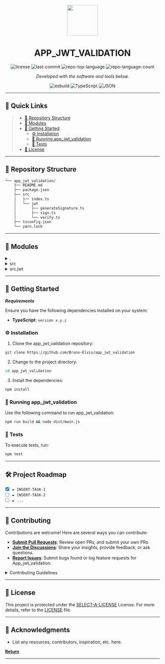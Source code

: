 <p align="center">
  <img src="https://img.icons8.com/external-tal-revivo-regular-tal-revivo/96/external-readme-is-a-easy-to-build-a-developer-hub-that-adapts-to-the-user-logo-regular-tal-revivo.png" width="100" />
</p>
<p align="center">
    <h1 align="center">APP_JWT_VALIDATION</h1>
</p>

<p align="center">
	<img src="https://img.shields.io/github/license/Bruno-Elvis/app_jwt_validation?style=flat&color=0080ff" alt="license">
	<img src="https://img.shields.io/github/last-commit/Bruno-Elvis/app_jwt_validation?style=flat&logo=git&logoColor=white&color=0080ff" alt="last-commit">
	<img src="https://img.shields.io/github/languages/top/Bruno-Elvis/app_jwt_validation?style=flat&color=0080ff" alt="repo-top-language">
	<img src="https://img.shields.io/github/languages/count/Bruno-Elvis/app_jwt_validation?style=flat&color=0080ff" alt="repo-language-count">
<p>
<p align="center">
		<em>Developed with the software and tools below.</em>
</p>
<p align="center">
	<img src="https://img.shields.io/badge/esbuild-FFCF00.svg?style=flat&logo=esbuild&logoColor=black" alt="esbuild">
	<img src="https://img.shields.io/badge/TypeScript-3178C6.svg?style=flat&logo=TypeScript&logoColor=white" alt="TypeScript">
	<img src="https://img.shields.io/badge/JSON-000000.svg?style=flat&logo=JSON&logoColor=white" alt="JSON">
</p>
<hr>

## 🔗 Quick Links

> - [📂 Repository Structure](#-repository-structure)
> - [🧩 Modules](#-modules)
> - [🚀 Getting Started](#-getting-started)
>   - [⚙️ Installation](#️-installation)
>   - [🤖 Running app_jwt_validation](#-running-app_jwt_validation)
>   - [🧪 Tests](#-tests)
> - [📄 License](#-license)

---

## 📂 Repository Structure

```sh
└── app_jwt_validation/
    ├── README.md
    ├── package.json
    ├── src
    │   ├── index.ts
    │   └── jwt
    │       ├── generateSignature.ts
    │       ├── sign.ts
    │       └── verify.ts
    ├── tsconfig.json
    └── yarn.lock
```

---

## 🧩 Modules

<details closed><summary>.</summary>

| File                                                                                         | Summary                                   |
| ---                                                                                          | ---                                       |
| [tsconfig.json](https://github.com/Bruno-Elvis/app_jwt_validation/blob/master/tsconfig.json) | `tsconfig.json` |
| [package.json](https://github.com/Bruno-Elvis/app_jwt_validation/blob/master/package.json)   | `package.json`  |
| [yarn.lock](https://github.com/Bruno-Elvis/app_jwt_validation/blob/master/yarn.lock)         | `yarn.lock`     |

</details>

<details closed><summary>src</summary>

| File                                                                                   | Summary                                  |
| ---                                                                                    | ---                                      |
| [index.ts](https://github.com/Bruno-Elvis/app_jwt_validation/blob/master/src/index.ts) | `src/index.ts` |

</details>

<details closed><summary>src.jwt</summary>

| File                                                                                                               | Summary                                                  |
| ---                                                                                                                | ---                                                      |
| [verify.ts](https://github.com/Bruno-Elvis/app_jwt_validation/blob/master/src/jwt/verify.ts)                       | `src/jwt/verify.ts`            |
| [generateSignature.ts](https://github.com/Bruno-Elvis/app_jwt_validation/blob/master/src/jwt/generateSignature.ts) | `src/jwt/generateSignature.ts` |
| [sign.ts](https://github.com/Bruno-Elvis/app_jwt_validation/blob/master/src/jwt/sign.ts)                           | `src/jwt/sign.ts`              |

</details>

---

## 🚀 Getting Started

***Requirements***

Ensure you have the following dependencies installed on your system:

* **TypeScript**: `version x.y.z`

### ⚙️ Installation

1. Clone the app_jwt_validation repository:

```sh
git clone https://github.com/Bruno-Elvis/app_jwt_validation
```

2. Change to the project directory:

```sh
cd app_jwt_validation
```

3. Install the dependencies:

```sh
npm install
```

### 🤖 Running app_jwt_validation

Use the following command to run app_jwt_validation:

```sh
npm run build && node dist/main.js
```

### 🧪 Tests

To execute tests, run:

```sh
npm test
```

---

## 🛠 Project Roadmap

- [X] `► INSERT-TASK-1`
- [ ] `► INSERT-TASK-2`
- [ ] `► ...`

---

## 🤝 Contributing

Contributions are welcome! Here are several ways you can contribute:

- **[Submit Pull Requests](https://github.com/Bruno-Elvis/app_jwt_validation/blob/main/CONTRIBUTING.md)**: Review open PRs, and submit your own PRs.
- **[Join the Discussions](https://github.com/Bruno-Elvis/app_jwt_validation/discussions)**: Share your insights, provide feedback, or ask questions.
- **[Report Issues](https://github.com/Bruno-Elvis/app_jwt_validation/issues)**: Submit bugs found or log feature requests for App_jwt_validation.

<details closed>
    <summary>Contributing Guidelines</summary>

1. **Fork the Repository**: Start by forking the project repository to your GitHub account.
2. **Clone Locally**: Clone the forked repository to your local machine using a Git client.
   ```sh
   git clone https://github.com/Bruno-Elvis/app_jwt_validation
   ```
3. **Create a New Branch**: Always work on a new branch, giving it a descriptive name.
   ```sh
   git checkout -b new-feature-x
   ```
4. **Make Your Changes**: Develop and test your changes locally.
5. **Commit Your Changes**: Commit with a clear message describing your updates.
   ```sh
   git commit -m 'Implemented new feature x.'
   ```
6. **Push to GitHub**: Push the changes to your forked repository.
   ```sh
   git push origin new-feature-x
   ```
7. **Submit a Pull Request**: Create a PR against the original project repository. Clearly describe the changes and their motivations.

Once your PR is reviewed and approved, it will be merged into the main branch.

</details>

---

## 📄 License

This project is protected under the [SELECT-A-LICENSE](https://choosealicense.com/licenses) License. For more details, refer to the [LICENSE](https://choosealicense.com/licenses/) file.

---

## 👏 Acknowledgments

- List any resources, contributors, inspiration, etc. here.

[**Return**](#-quick-links)

---
